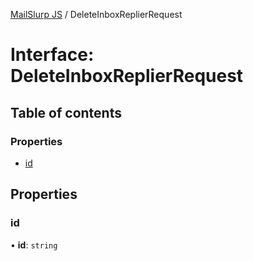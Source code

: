 [MailSlurp JS](../README.md) / DeleteInboxReplierRequest

# Interface: DeleteInboxReplierRequest

## Table of contents

### Properties

- [id](DeleteInboxReplierRequest.md#id)

## Properties

### id

• **id**: `string`
